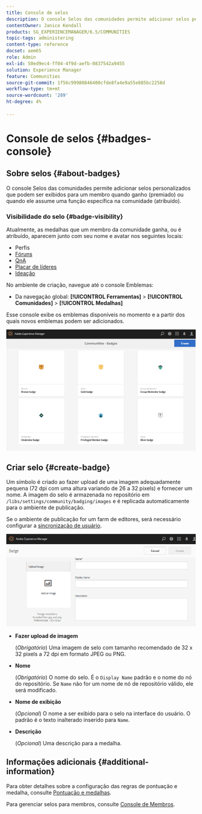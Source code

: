 ```yaml
---
title: Console de selos
description: O console Selos das comunidades permite adicionar selos personalizados que podem ser exibidos para membros quando obtidos (concedidos) ou quando assumem uma função específica na comunidade (atribuídos)
contentOwner: Janice Kendall
products: SG_EXPERIENCEMANAGER/6.5/COMMUNITIES
topic-tags: administering
content-type: reference
docset: aem65
role: Admin
exl-id: 50ed9ec4-ff04-4f9d-aefb-0837542a9455
solution: Experience Manager
feature: Communities
source-git-commit: 1f56c99980846400cfde8fa4e9a55e885bc2258d
workflow-type: tm+mt
source-wordcount: '289'
ht-degree: 4%

---
```


# Console de selos {#badges-console}

## Sobre selos {#about-badges}

O console Selos das comunidades permite adicionar selos personalizados que podem ser exibidos para um membro quando ganho (premiado) ou quando ele assume uma função específica na comunidade (atribuído).

### Visibilidade do selo {#badge-visibility}

Atualmente, as medalhas que um membro da comunidade ganha, ou é atribuído, aparecem junto com seu nome e avatar nos seguintes locais:

* Perfis
* [Fóruns](/help/communities/forum.md)
* [QnA](/help/communities/working-with-qna.md)
* [Placar de líderes](/help/communities/enabling-leaderboard.md)
* [Ideação](/help/communities/ideation-feature.md)

No ambiente de criação, navegue até o console Emblemas:

* Da navegação global: **[!UICONTROL Ferramentas]** > **[!UICONTROL Comunidades]** > **[!UICONTROL Medalhas]**

Esse console exibe os emblemas disponíveis no momento e a partir dos quais novos emblemas podem ser adicionados.

![medalhas-página inicial](assets/badges-homepage.png)

## Criar selo {#create-badge}

Um símbolo é criado ao fazer upload de uma imagem adequadamente pequena (72 dpi com uma altura variando de 26 a 32 pixels) e fornecer um nome. A imagem do selo é armazenada no repositório em `/libs/settings/community/badging/images` e é replicada automaticamente para o ambiente de publicação.

Se o ambiente de publicação for um farm de editores, será necessário configurar a [sincronização de usuário](/help/communities/sync.md).

![criar-selo](assets/create-badge.png)

* **Fazer upload de imagem**

  (*Obrigatório*) Uma imagem de selo com tamanho recomendado de 32 x 32 pixels a 72 dpi em formato JPEG ou PNG.

* **Nome**

  (*Obrigatório*) O nome do selo. É o `Display Name` padrão e o nome do nó do repositório. Se `Name` não for um nome de nó de repositório válido, ele será modificado.

* **Nome de exibição**

  (*Opcional*) O nome a ser exibido para o selo na interface do usuário. O padrão é o texto inalterado inserido para `Name`.

* **Descrição**

  (*Opcional*) Uma descrição para a medalha.

## Informações adicionais {#additional-information}

Para obter detalhes sobre a configuração das regras de pontuação e medalha, consulte [Pontuação e medalhas](/help/communities/implementing-scoring.md).

Para gerenciar selos para membros, consulte [Console de Membros](/help/communities/members.md).
